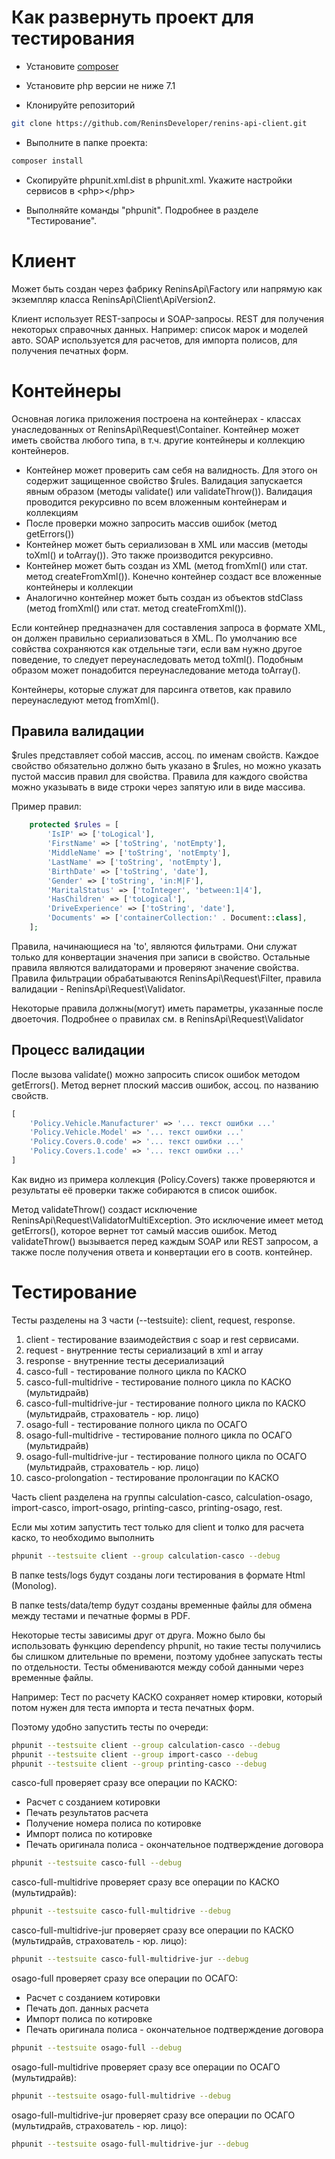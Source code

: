 # Как развернуть проект для тестирования

* Установите [composer](https://getcomposer.org/download/)

* Установите php версии не ниже 7.1

* Клонируйте репозиторий

```bash
git clone https://github.com/ReninsDeveloper/renins-api-client.git
```

* Выполните в папке проекта:
```bash
composer install
```

* Скопируйте phpunit.xml.dist в phpunit.xml. Укажите настройки сервисов в &lt;php&gt;&lt;/php&gt;

* Выполняйте команды "phpunit". Подробнее в разделе "Тестирование".

# Клиент

Может быть создан через фабрику ReninsApi\Factory или напрямую как экземпляр класса ReninsApi\Client\ApiVersion2.

Клиент использует REST-запросы и SOAP-запросы. REST для получения некоторых справочных данных.
Например: список марок и моделей авто. SOAP используется для расчетов, для импорта полисов, для получения печатных форм.

# Контейнеры

Основная логика приложения построена на контейнерах - классах унаследованных от ReninsApi\Request\Container.
Контейнер может иметь свойства любого типа, в т.ч. другие контейнеры и коллекцию контейнеров.

* Контейнер может проверить сам себя на валидность. Для этого он содержит защищенное свойство $rules.
Валидация запускается явным образом (методы validate() или validateThrow()). Валидация проводится рекурсивно по
всем вложенным контейнерам и коллекциям
* После проверки можно запросить массив ошибок (метод getErrors()) 
* Контейнер может быть сериализован в XML или массив (методы toXml() и toArray()). Это также производится рекурсивно.
* Контейнер может быть создан из XML (метод fromXml() или стат. метод createFromXml()). Конечно контейнер создаст все
вложенные контейнеры и коллекции 
* Аналогично контейнер может быть создан из объектов stdClass (метод fromXml() или стат. метод createFromXml()). 

Если контейнер предназначен для составления запроса в формате XML, он должен правильно сериализоваться в XML.
По умолчанию все совйства сохраняются как отдельные тэги, если вам нужно другое поведение, то следует переунаследовать
метод toXml(). Подобным образом может понадобится переунаследование метода toArray().

Контейнеры, которые служат для парсинга ответов, как правило переунаследуют метод fromXml().  

## Правила валидации

$rules представляет собой массив, ассоц. по именам свойств. Каждое свойство обязательно должно быть указано в $rules, но можно указать
пустой массив правил для свойства. Правила для каждого свойства можно указывать в виде строки через запятую или в виде массива. 

Пример правил:

```php
    protected $rules = [
        'IsIP' => ['toLogical'],
        'FirstName' => ['toString', 'notEmpty'],
        'MiddleName' => ['toString', 'notEmpty'],
        'LastName' => ['toString', 'notEmpty'],
        'BirthDate' => ['toString', 'date'],
        'Gender' => ['toString', 'in:M|F'],
        'MaritalStatus' => ['toInteger', 'between:1|4'],
        'HasChildren' => ['toLogical'],
        'DriveExperience' => ['toString', 'date'],
        'Documents' => ['containerCollection:' . Document::class],
    ];
```
 
Правила, начинающиеся на 'to', являются фильтрами. Они служат только для конвертации значения при записи в свойство.
Остальные правила являются валидаторами и проверяют значение свойства. Правила фильтрации обрабатываются ReninsApi\Request\Filter, правила валидации - ReninsApi\Request\Validator.

Некоторые правила должны(могут) иметь параметры, указанные после двоеточия. Подробнее о правилах см. в ReninsApi\Request\Validator 

## Процесс валидации 

После вызова validate() можно запросить список ошибок методом getErrors(). Метод вернет плоский массив ошибок, ассоц. по названию свойств.

```php
[
    'Policy.Vehicle.Manufacturer' => '... текст ошибки ...'
    'Policy.Vehicle.Model' => '... текст ошибки ...'
    'Policy.Covers.0.code' => '... текст ошибки ...'
    'Policy.Covers.1.code' => '... текст ошибки ...'
]
```

Как видно из примера коллекция (Policy.Covers) также проверяются и результаты её проверки также собираются в список ошибок.

Метод validateThrow() создаст исключение ReninsApi\Request\ValidatorMultiException. Это исключение имеет метод getErrors(),
которое вернет тот самый массив ошибок. Метод validateThrow() вызывается перед каждым SOAP или REST запросом, а также после получения ответа
и конвертации его в соотв. контейнер.

# Тестирование

Тесты разделены на 3 части (--testsuite): client, request, response.

1. client - тестирование взаимодействия с soap и rest сервисами.
2. request - внутренние тесты сериализаций в xml и array
3. response - внутренние тесты десериализаций
4. casco-full - тестирование полного цикла по КАСКО
5. casco-full-multidrive - тестирование полного цикла по КАСКО (мультидрайв)
6. casco-full-multidrive-jur - тестирование полного цикла по КАСКО (мультидрайв, страхователь - юр. лицо)
7. osago-full - тестирование полного цикла по ОСАГО
8. osago-full-multidrive - тестирование полного цикла по ОСАГО (мультидрайв)
9. osago-full-multidrive-jur - тестирование полного цикла по ОСАГО (мультидрайв, страхователь - юр. лицо)
9. casco-prolongation - тестирование пролонгации по КАСКО

Часть client разделена на группы calculation-casco, calculation-osago, import-casco, import-osago,
printing-casco, printing-osago, rest.

Если мы хотим запустить тест только для client и толко для расчета каско, то необходимо выполнить

```bash
phpunit --testsuite client --group calculation-casco --debug
```

В папке tests/logs будут созданы логи тестирования в формате Html (Monolog).

В папке tests/data/temp будут созданы временные файлы для обмена между тестами и печатные формы в PDF.

Некоторые тесты зависимы друг от друга. Можно было бы использовать функцию dependency phpunit,
но такие тесты получились бы слишком длительные по времени, поэтому удобнее запускать тесты
по отдельности. Тесты обмениваются между собой данными через временные файлы.

Например: Тест по расчету КАСКО сохраняет номер ктировки, который потом нужен для теста импорта и теста печатных форм.

Поэтому удобно запустить тесты по очереди:

```bash
phpunit --testsuite client --group calculation-casco --debug
phpunit --testsuite client --group import-casco --debug
phpunit --testsuite client --group printing-casco --debug
```

casco-full проверяет сразу все операции по КАСКО:
* Расчет с созданием котировки
* Печать результатов расчета
* Получение номера полиса по котировке
* Импорт полиса по котировке
* Печать оригинала полиса - окончательное подтверждение договора 

```bash
phpunit --testsuite casco-full --debug
```

casco-full-multidrive проверяет сразу все операции по КАСКО (мультидрайв):

```bash
phpunit --testsuite casco-full-multidrive --debug
```

casco-full-multidrive-jur проверяет сразу все операции по КАСКО (мультидрайв, страхователь - юр. лицо):

```bash
phpunit --testsuite casco-full-multidrive-jur --debug
```

osago-full проверяет сразу все операции по ОСАГО:
* Расчет с созданием котировки
* Печать доп. данных расчета
* Импорт полиса по котировке
* Печать оригинала полиса - окончательное подтверждение договора 

```bash
phpunit --testsuite osago-full --debug
```

osago-full-multidrive проверяет сразу все операции по ОСАГО (мультидрайв):

```bash
phpunit --testsuite osago-full-multidrive --debug
```

osago-full-multidrive-jur проверяет сразу все операции по ОСАГО (мультидрайв, страхователь - юр. лицо):

```bash
phpunit --testsuite osago-full-multidrive-jur --debug
```


